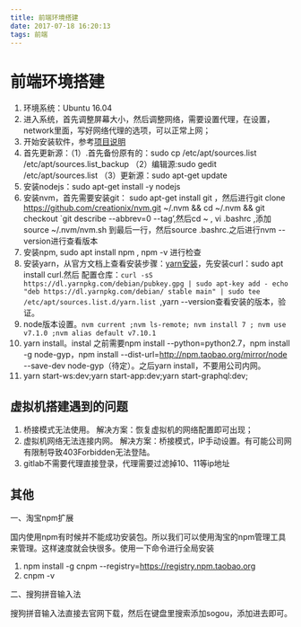 ```yaml
---
title: 前端环境搭建
date: 2017-07-18 16:20:13
tags: 前端
---
```


# 前端环境搭建

1. 环境系统：Ubuntu 16.04
2. 进入系统，首先调整屏幕大小，然后调整网络，需要设置代理，在设置，network里面，写好网络代理的选项，可以正常上网；
3. 开始安装软件，参考[项目说明](http://11.0.34.207:10080/root/scp-v3-client/wikis/scp-v3-client-dev-guide-v0.1.1)
4. 首先更新源：（1）.首先备份原有的：sudo cp /etc/apt/sources.list /etc/apt/sources.list_backup （2）编辑源:sudo gedit /etc/apt/sources.list （3）更新源：sudo apt-get update 
5. 安装nodejs：sudo apt-get install -y nodejs
6. 安装nvm，首先需要安装git： sudo apt-get install git  ，然后进行git clone https://github.com/creationix/nvm.git ~/.nvm && cd ~/.nvm && git checkout  `git describe --abbrev=0 --tag’,然后cd ~ , vi .bashrc ,添加source ~/.nvm/nvm.sh 到最后一行，然后source .bashrc.之后进行nvm --version进行查看版本
7. 安装npm, sudo apt install npm , npm -v 进行检查
8. 安装yarn，从官方文档上查看安装步骤：[yarn安装](https://yarnpkg.com/zh-Hans/docs/install#alternatives-tab)，先安装curl：sudo apt install curl.然后 配置仓库：`` curl -sS https://dl.yarnpkg.com/debian/pubkey.gpg | sudo apt-key add -
   echo "deb https://dl.yarnpkg.com/debian/ stable main" | sudo tee /etc/apt/sources.list.d/yarn.list  ``,yarn --version查看安装的版本，验证。
9. node版本设置。` nvm current ;nvm ls-remote; nvm install 7 ; nvm use v7.1.0 ;nvm alias default v7.10.1   `  
10. yarn install。instal 之前需要npm install --python=python2.7，npm install -g node-gyp，npm install --dist-url=http://npm.taobao.org/mirror/node --save-dev node-gyp（待定）。之后yarn install，不要用公司内网。
11. yarn start-ws:dev;yarn start-app:dev;yarn start-graphql:dev;

## 虚拟机搭建遇到的问题

1. 桥接模式无法使用。   解决方案：恢复虚拟机的网络配置即可出现；
2. 虚拟机网络无法连接内网。 解决方案：桥接模式，IP手动设置。有可能公司网有限制导致403Forbidden无法登陆。
3. gitlab不需要代理直接登录，代理需要过滤掉10、11等ip地址

## 其他

一、淘宝npm扩展

国内使用npm有时候并不能成功安装包。所以我们可以使用淘宝的npm管理工具来管理。这样速度就会快很多。使用一下命令进行全局安装

1. npm install -g cnpm --registry=https://registry.npm.taobao.org  
2. cnpm -v

二、搜狗拼音输入法

搜狗拼音输入法直接去官网下载，然后在键盘里搜索添加sogou，添加进去即可。